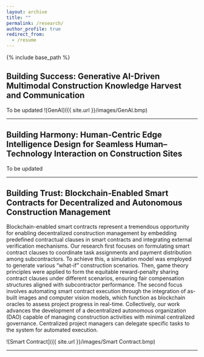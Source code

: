 ```yaml
---
layout: archive
title: ""
permalink: /research/
author_profile: true
redirect_from:
  - /resume
---
```


{% include base_path %}



Building Success: Generative AI-Driven Multimodal Construction Knowledge Harvest and Communication
------
To be updated
![GenAI]({{ site.url }}/images/GenAI.bmp)

** **

Building Harmony: Human-Centric Edge Intelligence Design for Seamless Human–Technology Interaction on Construction Sites
------
To be updated

** **

Building Trust: Blockchain-Enabled Smart Contracts for Decentralized and Autonomous Construction Management
------

Blockchain-enabled smart contracts represent a tremendous opportunity for enabling decentralized construction management by embedding predefined contractual clauses in smart contracts and integrating external verification mechanisms. Our research first focuses on formulating smart contract clauses to coordinate task assignments and payment distribution among subcontractors. To achieve this, a simulation model was employed to generate various “what-if” construction scenarios. Then, game theory principles were applied to form the equitable reward-penalty sharing contract clauses under different scenarios, ensuring fair compensation structures aligned with subcontractor performance. The second focus involves automating smart contract execution through the integration of as-built images and computer vision models, which function as blockchain oracles to assess project progress in real-time. Collectively, our work advances the development of a decentralized autonomous organization (DAO) capable of managing construction activities with minimal centralized governance. Centralized project managers can delegate specific tasks to the system for automated execution.

![Smart Contract]({{ site.url }}/images/Smart Contract.bmp)

**  **
